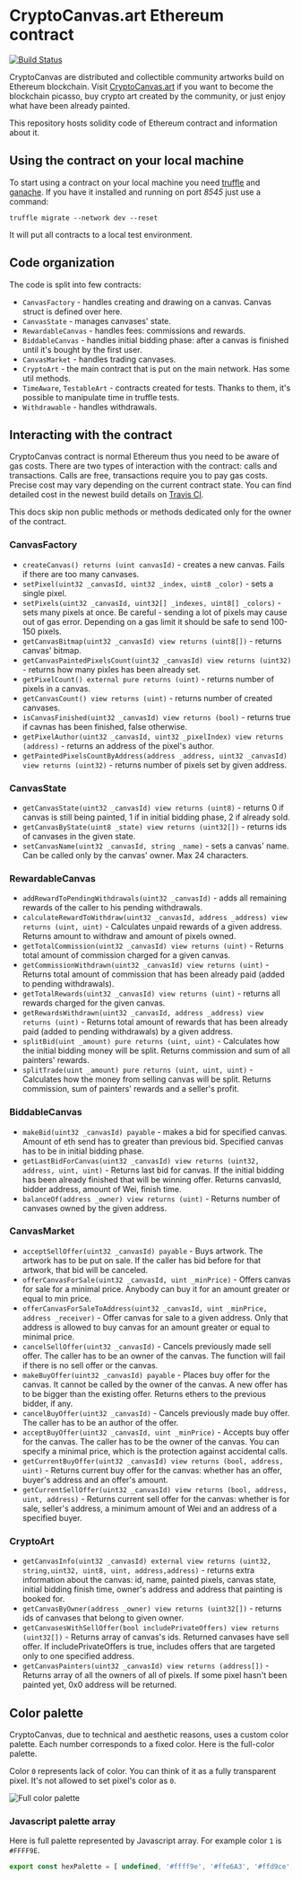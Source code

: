 # CryptoCanvas.art Ethereum contract
[![Build Status](https://travis-ci.com/TheMindhouse/cryptocanvas-solidity.svg?branch=master)](https://travis-ci.com/TheMindhouse/cryptocanvas-solidity)

CryptoCanvas are distributed and collectible community artworks build on Ethereum blockchain. Visit [CryptoCanvas.art][homepage] if you want to become the blockchain picasso, buy crypto art created by the community, or just enjoy what have been already painted. 

This repository hosts solidity code of Ethereum contract and information about it. 

## Using the contract on your local machine

To start using a contract on your local machine you need [truffle](https://github.com/trufflesuite/truffle) and [ganache](https://github.com/trufflesuite/ganache-cli). If you have it installed and running on port _8545_ just use a command: 

`truffle migrate --network dev --reset `

It will put all contracts to a local test environment. 

## Code organization

The code is split into few contracts: 
* `CanvasFactory` - handles creating and drawing on a canvas. Canvas struct is defined over here. 
* `CanvasState` - manages canvases' state. 
* `RewardableCanvas` - handles fees: commissions and rewards. 
* `BiddableCanvas` - handles initial bidding phase: after a canvas is finished until it's bought by the first user. 
* `CanvasMarket` - handles trading canvases.
* `CryptoArt` - the main contract that is put on the main network. Has some util methods. 
* `TimeAware`, `TestableArt` - contracts created for tests. Thanks to them, it's possible to manipulate time in truffle tests.
* `Withdrawable` - handles withdrawals. 

## Interacting with the contract

CryptoCanvas contract is normal Ethereum thus you need to be aware of gas costs. There are two types of interaction with the contract: calls and transactions. Calls are free, transactions require you to pay gas costs. Precise cost may vary depending on the current contract state. You can find detailed cost in the newest build details on [Travis CI](https://travis-ci.com/TheMindhouse/cryptocanvas-solidity). 

This docs skip non public methods or methods dedicated only for the owner of the contract. 

### CanvasFactory 

* `createCanvas() returns (uint canvasId)` - creates a new canvas. Fails if there are too many canvases. 
* `setPixel(uint32 _canvasId, uint32 _index, uint8 _color)` - sets a single pixel. 
* `setPixels(uint32 _canvasId, uint32[] _indexes, uint8[] _colors)` - sets many pixels at once. Be careful - sending a lot of pixels may cause out of gas error. Depending on a gas limit it should be safe to send 100-150 pixels. 
* `getCanvasBitmap(uint32 _canvasId) view returns (uint8[])` - returns canvas' bitmap. 
* `getCanvasPaintedPixelsCount(uint32 _canvasId) view returns (uint32)` - returns how many pixles has been already set. 
* `getPixelCount() external pure returns (uint)` - returns number of pixels in a canvas. 
* `getCanvasCount() view returns (uint)` - returns number of created canvases. 
* `isCanvasFinished(uint32 _canvasId) view returns (bool)` - returns true if cavnas has been finished, false otherwise. 
* `getPixelAuthor(uint32 _canvasId, uint32 _pixelIndex) view returns (address)` - returns an address of the pixel's author. 
* `getPaintedPixelsCountByAddress(address _address, uint32 _canvasId) view returns (uint32)` - returns number of pixels set by given address.

### CanvasState

* `getCanvasState(uint32 _canvasId) view returns (uint8)` - returns 0 if canvas is still being painted, 1 if in initial bidding phase, 2 if already sold. 
* `getCanvasByState(uint8 _state) view returns (uint32[])` - returns ids of canvases in the given state. 
* `setCanvasName(uint32 _canvasId, string _name)` - sets a canvas' name. Can be called only by the canvas' owner. Max 24 characters. 

### RewardableCanvas

* `addRewardToPendingWithdrawals(uint32 _canvasId)` - adds all remaining rewards of the caller to his pending withdrawals. 
* `calculateRewardToWithdraw(uint32 _canvasId, address _address) view returns (uint, uint)` - Calculates unpaid rewards of a given address. Returns amount to withdraw and amount of pixels owned.
* `getTotalCommission(uint32 _canvasId) view returns (uint)` - Returns total amount of commission charged for a given canvas.
* `getCommissionWithdrawn(uint32 _canvasId) view returns (uint)` - Returns total amount of commission that has been already paid (added to pending withdrawals).
* `getTotalRewards(uint32 _canvasId) view returns (uint)` - returns all rewards charged for the given canvas.
* `getRewardsWithdrawn(uint32 _canvasId, address _address) view returns (uint)` - Returns total amount of rewards that has been already paid (added to pending withdrawals) by a given address.
* `splitBid(uint _amount) pure returns (uint, uint)` - Calculates how the initial bidding money will be split. Returns commission and sum of all painters' rewards.
* `splitTrade(uint _amount) pure returns (uint, uint, uint)` - Calculates how the money from selling canvas will be split. Returns commission, sum of painters' rewards and a seller's profit.

### BiddableCanvas

* `makeBid(uint32 _canvasId) payable` - makes a bid for specified canvas. Amount of eth send has to greater than previous bid. Specified canvas has to be in initial bidding phase. 
* `getLastBidForCanvas(uint32 _canvasId) view returns (uint32, address, uint, uint)` - Returns last bid for canvas. If the initial bidding has been already finished that will be winning offer. Returns canvasId, bidder address, amount of Wei, finish time. 
* `balanceOf(address _owner) view returns (uint)` - Returns number of canvases owned by the given address.

### CanvasMarket

* `acceptSellOffer(uint32 _canvasId) payable` - Buys artwork. The artwork has to be put on sale. If the caller has bid before for that artwork, that bid will be canceled.
* `offerCanvasForSale(uint32 _canvasId, uint _minPrice)` - Offers canvas for sale for a minimal price. Anybody can buy it for an amount greater or equal to min price.
* `offerCanvasForSaleToAddress(uint32 _canvasId, uint _minPrice, address _receiver)` - Offer canvas for sale to a given address. Only that address is allowed to buy canvas for an amount greater or equal to minimal price.
* `cancelSellOffer(uint32 _canvasId)` - Cancels previously made sell offer. The caller has to be an owner of the canvas. The function will fail if there is no sell offer or the canvas.
* `makeBuyOffer(uint32 _canvasId) payable` - Places buy offer for the canvas. It cannot be called by the owner of the canvas. A new offer has to be bigger than the existing offer. Returns ethers to the previous bidder, if any.
* `cancelBuyOffer(uint32 _canvasId)` - Cancels previously made buy offer. The caller has to be an author of the offer.
* `acceptBuyOffer(uint32 _canvasId, uint _minPrice)` - Accepts buy offer for the canvas. The caller has to be the owner of the canvas. You can specify a minimal price, which is the protection against accidental calls.
* `getCurrentBuyOffer(uint32 _canvasId) view returns (bool, address, uint)` - Returns current buy offer for the canvas: whether has an offer, buyer's address and an offer's amount. 
* `getCurrentSellOffer(uint32 _canvasId) view returns (bool, address, uint, address)` - Returns current sell offer for the canvas: whether is for sale, seller's address, a minimum amount of Wei and an address of a specified buyer.

### CryptoArt

* `getCanvasInfo(uint32 _canvasId) external view returns (uint32, string,uint32, uint8, uint, address,address)` - returns extra information about the canvas: id, name, painted pixels, canvas state, initial bidding finish time, owner's address and address that painting is booked for. 
* `getCanvasByOwner(address _owner) view returns (uint32[])` - returns ids of canvases that belong to given owner. 
* `getCanvasesWithSellOffer(bool includePrivateOffers) view returns (uint32[])` - Returns array of canvas's ids. Returned canvases have sell offer. If includePrivateOffers is true, includes offers that are targeted only to one specified address.
* `getCanvasPainters(uint32 _canvasId) view returns (address[])` - Returns array of all the owners of all of pixels. If some pixel hasn't been painted yet, 0x0 address will be returned.

## Color palette
CryptoCanvas, due to technical and aesthetic reasons, uses a custom color palette. Each number corresponds to a fixed color. Here is the full-color palette. 

Color `0` represents lack of color. You can think of it as a fully transparent pixel. It's not allowed to set pixel's color as `0`.

![Full color palette](colour-palette.png "Full color palette")

### Javascript palette array 
Here is full palette represented by Javascript array. For example color `1` is `#FFFF9E`.

```Javascript
export const hexPalette = [ undefined, '#ffff9e', '#ffe6A3', '#ffd9ce', '#ffc7df', '#ffb4ef', '#efb3ff', '#ccd3ff', '#d4d0ff', '#b6ecff', '#bcf8ff', '#c1fec9', '#A9ff8c', '#efffA0', '#fff3b7', '#ffd98b', '#ffffff', '#feff7d', '#ffe48c', '#ffcec1', '#ffc4ce', '#ffAAee', '#ecA5ff', '#becbff', '#c4c0ff', '#A9e3ff', '#9ff5ff', '#b5fcbe', '#99ff78', '#e3fe5f', '#fff39f', '#ffce6f', '#f1f1f1', '#fffA51', '#ffd479', '#ffbfAf', '#ffb5bc', '#ff9feb', '#e996ff', '#Acbeff', '#bcb7ff', '#91d5ff', '#7ff2ff', '#A0fAAc', '#80ff58', '#d6f151', '#feee8b', '#ffc854', '#eaeaea', '#fff51b', '#ffc45A', '#ffAf99', '#ffA6Ab', '#ff96e9', '#e689ff', '#9bb2ff', '#b3Aeff', '#75dcff', '#68f0ff', '#7bf68e', '#76f94e', '#c8e32A', '#ffe261', '#ffbf49', '#e1e1e1', '#ffe615', '#ffbd30', '#ff9f85', '#ff979b', '#ff84e6', '#e27bff', '#94A8ff', '#A8A2ff', '#67d5ff', '#40edff', '#5bf177', '#6bef42', '#bdd831', '#fAd846', '#ffb446', '#d7d7d7', '#ffd80f', '#ffb618', '#ff9274', '#ff878b', '#ff73df', '#db6dff', '#8d9fff', '#9e96ff', '#55cdff', '#00eAff', '#50e86d', '#62e738', '#b3ce22', '#f3cd20', '#ffAA43', '#d0d0d0', '#ffcf00', '#ffAA00', '#ff8260', '#ff7479', '#ff66d3', '#d264f9', '#7d8fff', '#938Aff', '#40ccff', '#00e5ff', '#43de63', '#4Ad317', '#A6c100', '#ecc60f', '#f99c38', '#c5c5c5', '#ffc300', '#ff9200', '#ff6e47', '#ff6456', '#f55bc8', '#cA5bf1', '#6e81ff', '#8b82ff', '#24b8ff', '#00e0ff', '#00d138', '#2dbe00', '#99b400', '#e4be00', '#ed8f2d', '#b8b8b8', '#ffA700', '#ff8500', '#ff633c', '#ff523A', '#e74dbA', '#bf50e6', '#6372ff', '#7c74f1', '#20A9f2', '#00d3fA', '#00bd3b', '#19b300', '#86A000', '#d6Af00', '#db8122', '#a4a4a4', '#ff8A00', '#ff7900', '#f8572f', '#ff3e21', '#dA3fAd', '#b344dA', '#5964ff', '#6e66e3', '#1f9cdf', '#00bfe2', '#00A71A', '#00A800', '#748e00', '#c7A000', '#cA7315', '#8e8e8e', '#f37400', '#f36000', '#e34113', '#ff1c00', '#c92c9d', '#A93Ad0', '#4e56f5', '#625Ad6', '#0087d5', '#00Aece', '#009500', '#009b00', '#678000', '#b08A00', '#c15f0A', '#757575', '#d06200', '#d74700', '#ce2412', '#f20000', '#b9008c', '#9f2fc6', '#4448e7', '#5950cc', '#0071cd', '#009bc3', '#008300', '#008f00', '#5b7200', '#947500', '#b74A02', '#686868', '#A44b00', '#c12d0c', '#be1d00', '#d90000', '#A20077', '#850fAd', '#2439dd', '#483fbb', '#005cb2', '#00869f', '#007800', '#007A00', '#465700', '#6f5700', '#973400', '#4e4e4e', '#7e3300', '#Ac0e12', '#A41f00', '#b60000', '#8b0061', '#6e0096', '#012Ad3', '#372eA9', '#094897', '#007086', '#006d00', '#006800', '#405300', '#564500', '#791d00', '#343434', '#5A2600', '#7b1306', '#841b00', '#7b1500', '#6f004d', '#65008d', '#0122Ac', '#231794', '#15387A', '#005e70', '#005600', '#005500', '#354500', '#4f3f00', '#5f1A00', '#000000', '#461e00', '#4A1600', '#641903', '#501200', '#500038', '#4f0070', '#011b86', '#0f007e', '#1b295d', '#004c5A', '#004A00', '#004100', '#2A3600', '#483A00', '#451700' ]


```

[homepage]: https://www.cryptocanvas.art
